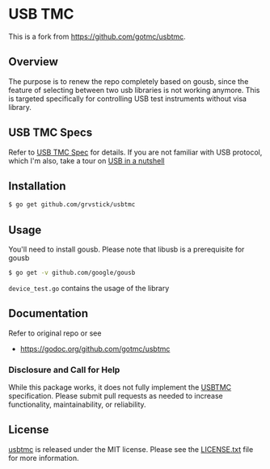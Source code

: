 # USB TMC
This is a fork from https://github.com/gotmc/usbtmc. 

## Overview

The purpose is to renew the repo completely based on gousb, since the feature of selecting between two usb libraries is not working anymore. This is targeted specifically for controlling USB test instruments without visa library.

## USB TMC Specs
Refer to [USB TMC Spec](https://www.usb.org/document-library/test-measurement-class-specification) for details. If you are not familiar with USB protocol, which I'm also, take a tour on [USB in a nutshell](http://www.beyondlogic.org/usbnutshell/)

## Installation

```bash
$ go get github.com/grvstick/usbtmc
```

## Usage
You'll need to install gousb. Please note that libusb is a prerequisite for gousb

```bash
$ go get -v github.com/google/gousb
```
```device_test.go``` contains the usage of the library

## Documentation
Refer to original repo or see 
- <https://godoc.org/github.com/gotmc/usbtmc>


### Disclosure and Call for Help

While this package works, it does not fully implement the [USBTMC][]
specification.  Please submit pull requests as needed to increase
functionality, maintainability, or reliability.

## License

[usbtmc][gousbtmc] is released under the MIT license. Please see the
[LICENSE.txt][] file for more information.

[godoc badge]: https://godoc.org/github.com/gotmc/usbtmc?status.svg
[godoc link]: https://godoc.org/github.com/gotmc/usbtmc
[golibusb]: https://github.com/gotmc/libusb
[gousb]: https://github.com/google/gousb
[libusb]: http://libusb.info
[LICENSE.txt]: https://github.com/gotmc/libusb/blob/master/LICENSE.txt
[license badge]: https://img.shields.io/badge/license-MIT-blue.svg
[pull request]: https://help.github.com/articles/using-pull-requests
[report badge]: https://goreportcard.com/badge/github.com/gotmc/usbtmc
[report card]: https://goreportcard.com/report/github.com/gotmc/usbtmc
[Scott Chacon]: http://scottchacon.com/about.html
[travis badge]: http://img.shields.io/travis/gotmc/usbtmc/master.svg
[travis link]: https://travis-ci.org/gotmc/usbtmc
[usbtmc]: http://www.usb.org/developers/docs/devclass_docs/
[gousbtmc]: https://github.com/gotmc/usbtmc
